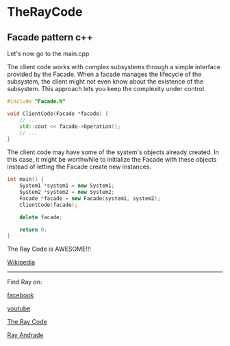 # TheRayCode
## Facade pattern c++



Let's now go to the main.cpp

The client code works with complex subsystems through a simple interface provided by the Facade. When a facade manages the lifecycle of the subsystem, the client might not even know about the existence of the subsystem. 
This approach lets you keep the complexity under control.


```cpp
#include "Facade.h"

void ClientCode(Facade *facade) {
    // ...
    std::cout << facade->Operation();
    // ...
}
```
The client code may have some of the system's objects already created. 
In this case, it might be worthwhile to initialize the Facade with these objects instead of letting the Facade create new instances.

```cpp
int main() {
    System1 *system1 = new System1;
    System2 *system2 = new System2;
    Facade *facade = new Facade(system1, system2);
    ClientCode(facade);

    delete facade;

    return 0;
}
```
The Ray Code is AWESOME!!!

[Wikipedia](https://en.wikipedia.org/wiki/Facade_pattern)

----------------------------------------------------------------------------------------------------

Find Ray on:

[facebook](https://www.facebook.com/TheRayCode/)

[youtube](https://www.youtube.com/user/AndradeRay/)

[The Ray Code](https://www.RayAndrade.com)

[Ray Andrade](https://www.RayAndrade.org)
